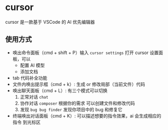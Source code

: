 # cursor

cursor 是一款基于 VSCode 的 AI 优先编辑器

## 使用方式

- 唤出命令面板（cmd + shift + P）输入 `cursor settings` 打开 cursor 设置面板，可以
  - 配置 AI 模型
  - 添加文档
- tab 代码补全功能
- 文件内唤出提示框（cmd + k）: 生成 or 修改局部（当前文件）代码
- 唤出聊天面板（cmd + L）: 有三个模式可以切换
  1. 正常对话 `chat`
  2. 协作对话 `composer` 根据你的需求 可以创建文件和修改代码
  3. 发现 `bug bug finder` 发现你项目中的 bug 和修复它
- 终端唤出对话面板（cmd + K）: 可以描述想要的指令效果，ai 会生成相应的 指令 到光标区
